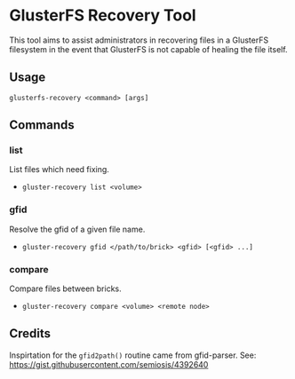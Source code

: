 # GlusterFS Recovery Tool

This tool aims to assist administrators in recovering files in a GlusterFS
filesystem in the event that GlusterFS is not capable of healing the file
itself.

## Usage
`glusterfs-recovery <command> [args]`

## Commands

### list
List files which need fixing.
 - `gluster-recovery list <volume>`

### gfid
Resolve the gfid of a given file name.
 - `gluster-recovery gfid </path/to/brick> <gfid> [<gfid> ...]`

### compare
Compare files between bricks.
 - `gluster-recovery compare <volume> <remote node>`

## Credits
Inspirtation for the `gfid2path()` routine came from gfid-parser. See:
https://gist.githubusercontent.com/semiosis/4392640
